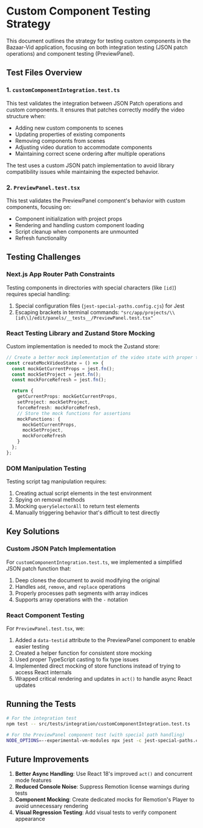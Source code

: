 # Custom Component Testing Strategy

This document outlines the strategy for testing custom components in the Bazaar-Vid application, focusing on both integration testing (JSON patch operations) and component testing (PreviewPanel).

## Test Files Overview

### 1. `customComponentIntegration.test.ts`

This test validates the integration between JSON Patch operations and custom components. It ensures that patches correctly modify the video structure when:

- Adding new custom components to scenes
- Updating properties of existing components
- Removing components from scenes
- Adjusting video duration to accommodate components
- Maintaining correct scene ordering after multiple operations

The test uses a custom JSON patch implementation to avoid library compatibility issues while maintaining the expected behavior.

### 2. `PreviewPanel.test.tsx`

This test validates the PreviewPanel component's behavior with custom components, focusing on:

- Component initialization with project props
- Rendering and handling custom component loading
- Script cleanup when components are unmounted
- Refresh functionality

## Testing Challenges

### Next.js App Router Path Constraints

Testing components in directories with special characters (like `[id]`) requires special handling:

1. Special configuration files (`jest-special-paths.config.cjs`) for Jest
2. Escaping brackets in terminal commands: `"src/app/projects/\\[id\\]/edit/panels/__tests__/PreviewPanel.test.tsx"`

### React Testing Library and Zustand Store Mocking

Custom implementation is needed to mock the Zustand store:

```typescript
// Create a better mock implementation of the video state with proper typing
const createMockVideoState = () => {
  const mockGetCurrentProps = jest.fn();
  const mockSetProject = jest.fn();
  const mockForceRefresh = jest.fn();

  return {
    getCurrentProps: mockGetCurrentProps,
    setProject: mockSetProject,
    forceRefresh: mockForceRefresh,
    // Store the mock functions for assertions
    mockFunctions: {
      mockGetCurrentProps,
      mockSetProject,
      mockForceRefresh
    }
  };
};
```

### DOM Manipulation Testing

Testing script tag manipulation requires:

1. Creating actual script elements in the test environment
2. Spying on removal methods
3. Mocking `querySelectorAll` to return test elements
4. Manually triggering behavior that's difficult to test directly

## Key Solutions

### Custom JSON Patch Implementation

For `customComponentIntegration.test.ts`, we implemented a simplified JSON patch function that:

1. Deep clones the document to avoid modifying the original
2. Handles `add`, `remove`, and `replace` operations
3. Properly processes path segments with array indices
4. Supports array operations with the `-` notation

### React Component Testing

For `PreviewPanel.test.tsx`, we:

1. Added a `data-testid` attribute to the PreviewPanel component to enable easier testing
2. Created a helper function for consistent store mocking
3. Used proper TypeScript casting to fix type issues
4. Implemented direct mocking of store functions instead of trying to access React internals
5. Wrapped critical rendering and updates in `act()` to handle async React updates

## Running the Tests

```bash
# For the integration test
npm test -- src/tests/integration/customComponentIntegration.test.ts

# For the PreviewPanel component test (with special path handling)
NODE_OPTIONS=--experimental-vm-modules npx jest -c jest-special-paths.config.cjs
```

## Future Improvements

1. **Better Async Handling**: Use React 18's improved `act()` and concurrent mode features
2. **Reduced Console Noise**: Suppress Remotion license warnings during tests
3. **Component Mocking**: Create dedicated mocks for Remotion's Player to avoid unnecessary rendering
4. **Visual Regression Testing**: Add visual tests to verify component appearance 